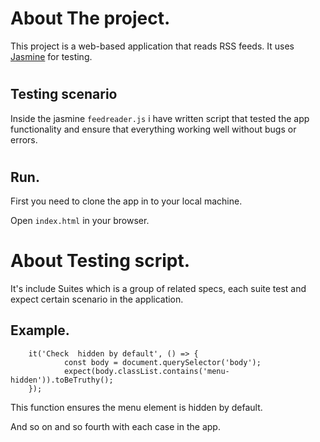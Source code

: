 # About The project.
This project is a web-based application that reads RSS feeds. It uses [Jasmine](http://jasmine.github.io/) for testing.

#
##  Testing  scenario
Inside the jasmine  ```feedreader.js```  i have written script that tested the app functionality and ensure that everything working well without bugs or errors.

#
## Run.
First you need to clone the app in to your local machine.

Open ```index.html``` in your browser.

# About Testing script.
It's include Suites which is a group of related specs, each suite test and expect certain scenario in the application.

## Example.

```
    it('Check  hidden by default', () => {
            const body = document.querySelector('body');
            expect(body.classList.contains('menu-hidden')).toBeTruthy();
    });
```
This function ensures the menu element is hidden by default.

And so on and so fourth with each case in the app.